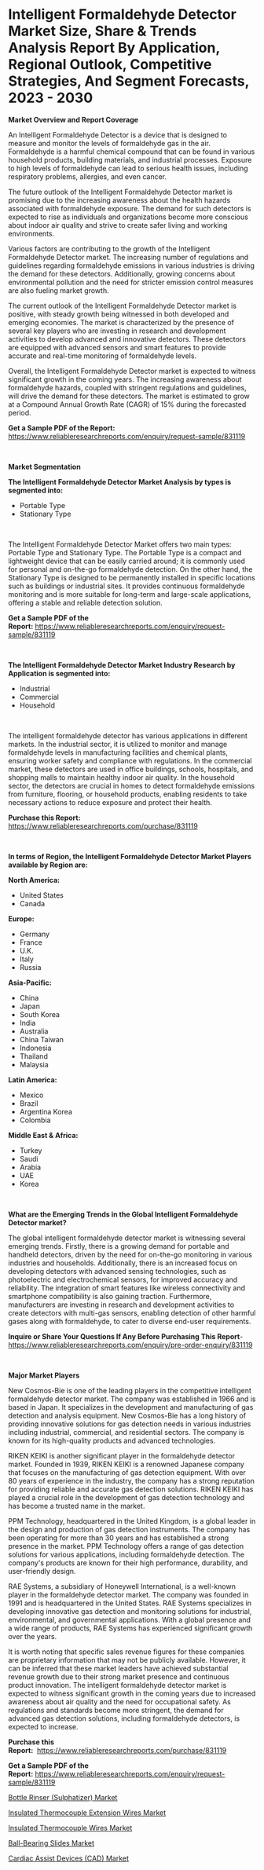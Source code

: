 <p><h1>Intelligent Formaldehyde Detector Market Size, Share & Trends Analysis Report By Application, Regional Outlook, Competitive Strategies, And Segment Forecasts, 2023 - 2030</h1></p><p><strong>Market Overview and Report Coverage</strong></p>
<p><p>An Intelligent Formaldehyde Detector is a device that is designed to measure and monitor the levels of formaldehyde gas in the air. Formaldehyde is a harmful chemical compound that can be found in various household products, building materials, and industrial processes. Exposure to high levels of formaldehyde can lead to serious health issues, including respiratory problems, allergies, and even cancer.</p><p>The future outlook of the Intelligent Formaldehyde Detector market is promising due to the increasing awareness about the health hazards associated with formaldehyde exposure. The demand for such detectors is expected to rise as individuals and organizations become more conscious about indoor air quality and strive to create safer living and working environments.</p><p>Various factors are contributing to the growth of the Intelligent Formaldehyde Detector market. The increasing number of regulations and guidelines regarding formaldehyde emissions in various industries is driving the demand for these detectors. Additionally, growing concerns about environmental pollution and the need for stricter emission control measures are also fueling market growth.</p><p>The current outlook of the Intelligent Formaldehyde Detector market is positive, with steady growth being witnessed in both developed and emerging economies. The market is characterized by the presence of several key players who are investing in research and development activities to develop advanced and innovative detectors. These detectors are equipped with advanced sensors and smart features to provide accurate and real-time monitoring of formaldehyde levels.</p><p>Overall, the Intelligent Formaldehyde Detector market is expected to witness significant growth in the coming years. The increasing awareness about formaldehyde hazards, coupled with stringent regulations and guidelines, will drive the demand for these detectors. The market is estimated to grow at a Compound Annual Growth Rate (CAGR) of 15% during the forecasted period.</p></p>
<p><strong>Get a Sample PDF of the Report:</strong> <a href="https://www.reliableresearchreports.com/enquiry/request-sample/831119">https://www.reliableresearchreports.com/enquiry/request-sample/831119</a></p>
<p>&nbsp;</p>
<p><strong>Market Segmentation</strong></p>
<p><strong>The Intelligent Formaldehyde Detector Market Analysis by types is segmented into:</strong></p>
<p><ul><li>Portable Type</li><li>Stationary Type</li></ul></p>
<p>&nbsp;</p>
<p><p>The Intelligent Formaldehyde Detector Market offers two main types: Portable Type and Stationary Type. The Portable Type is a compact and lightweight device that can be easily carried around; it is commonly used for personal and on-the-go formaldehyde detection. On the other hand, the Stationary Type is designed to be permanently installed in specific locations such as buildings or industrial sites. It provides continuous formaldehyde monitoring and is more suitable for long-term and large-scale applications, offering a stable and reliable detection solution.</p></p>
<p><strong>Get a Sample PDF of the Report:</strong>&nbsp;<a href="https://www.reliableresearchreports.com/enquiry/request-sample/831119">https://www.reliableresearchreports.com/enquiry/request-sample/831119</a></p>
<p>&nbsp;</p>
<p><strong>The Intelligent Formaldehyde Detector Market Industry Research by Application is segmented into:</strong></p>
<p><ul><li>Industrial</li><li>Commercial</li><li>Household</li></ul></p>
<p>&nbsp;</p>
<p><p>The intelligent formaldehyde detector has various applications in different markets. In the industrial sector, it is utilized to monitor and manage formaldehyde levels in manufacturing facilities and chemical plants, ensuring worker safety and compliance with regulations. In the commercial market, these detectors are used in office buildings, schools, hospitals, and shopping malls to maintain healthy indoor air quality. In the household sector, the detectors are crucial in homes to detect formaldehyde emissions from furniture, flooring, or household products, enabling residents to take necessary actions to reduce exposure and protect their health.</p></p>
<p><strong>Purchase this Report:</strong>&nbsp; <a href="https://www.reliableresearchreports.com/purchase/831119">https://www.reliableresearchreports.com/purchase/831119</a></p>
<p>&nbsp;</p>
<p><strong>In terms of Region, the Intelligent Formaldehyde Detector Market Players available by Region are:</strong></p>
<p>
    <p> <strong> North America: </strong>
        <ul>
            <li>United States</li>
            <li>Canada</li>
        </ul>
        </p> 
    <p> <strong> Europe: </strong>
        <ul>
            <li>Germany</li>
            <li>France</li>
            <li>U.K.</li>
            <li>Italy</li>
            <li>Russia</li>
        </ul>
        </p> 
    <p> <strong> Asia-Pacific: </strong>
        <ul>
            <li>China</li>
            <li>Japan</li>
            <li>South Korea</li>
            <li>India</li>
            <li>Australia</li>
            <li>China Taiwan</li>
            <li>Indonesia</li>
            <li>Thailand</li>
            <li>Malaysia</li>
        </ul>
        </p> 
    <p> <strong> Latin America: </strong>
        <ul>
            <li>Mexico</li>
            <li>Brazil</li>
            <li>Argentina Korea</li>
            <li>Colombia</li>
        </ul>
        </p> 
    <p> <strong> Middle East & Africa: </strong>
        <ul>
            <li>Turkey</li>
            <li>Saudi</li>
            <li>Arabia</li>
            <li>UAE</li>
            <li>Korea</li>
        </ul>
    </p>
    </p>
<p>&nbsp;</p>
<p><strong>What are the Emerging Trends in the Global Intelligent Formaldehyde Detector market?</strong></p>
<p><p>The global intelligent formaldehyde detector market is witnessing several emerging trends. Firstly, there is a growing demand for portable and handheld detectors, driven by the need for on-the-go monitoring in various industries and households. Additionally, there is an increased focus on developing detectors with advanced sensing technologies, such as photoelectric and electrochemical sensors, for improved accuracy and reliability. The integration of smart features like wireless connectivity and smartphone compatibility is also gaining traction. Furthermore, manufacturers are investing in research and development activities to create detectors with multi-gas sensors, enabling detection of other harmful gases along with formaldehyde, to cater to diverse end-user requirements.</p></p>
<p><strong>Inquire or Share Your Questions If Any Before Purchasing This Report</strong>- <a href="https://www.reliableresearchreports.com/enquiry/pre-order-enquiry/831119">https://www.reliableresearchreports.com/enquiry/pre-order-enquiry/831119</a></p>
<p>&nbsp;</p>
<p><strong>Major Market Players</strong></p>
<p><p>New Cosmos-Bie is one of the leading players in the competitive intelligent formaldehyde detector market. The company was established in 1966 and is based in Japan. It specializes in the development and manufacturing of gas detection and analysis equipment. New Cosmos-Bie has a long history of providing innovative solutions for gas detection needs in various industries including industrial, commercial, and residential sectors. The company is known for its high-quality products and advanced technologies.</p><p>RIKEN KEIKI is another significant player in the formaldehyde detector market. Founded in 1939, RIKEN KEIKI is a renowned Japanese company that focuses on the manufacturing of gas detection equipment. With over 80 years of experience in the industry, the company has a strong reputation for providing reliable and accurate gas detection solutions. RIKEN KEIKI has played a crucial role in the development of gas detection technology and has become a trusted name in the market.</p><p>PPM Technology, headquartered in the United Kingdom, is a global leader in the design and production of gas detection instruments. The company has been operating for more than 30 years and has established a strong presence in the market. PPM Technology offers a range of gas detection solutions for various applications, including formaldehyde detection. The company's products are known for their high performance, durability, and user-friendly design.</p><p>RAE Systems, a subsidiary of Honeywell International, is a well-known player in the formaldehyde detector market. The company was founded in 1991 and is headquartered in the United States. RAE Systems specializes in developing innovative gas detection and monitoring solutions for industrial, environmental, and governmental applications. With a global presence and a wide range of products, RAE Systems has experienced significant growth over the years.</p><p>It is worth noting that specific sales revenue figures for these companies are proprietary information that may not be publicly available. However, it can be inferred that these market leaders have achieved substantial revenue growth due to their strong market presence and continuous product innovation. The intelligent formaldehyde detector market is expected to witness significant growth in the coming years due to increased awareness about air quality and the need for occupational safety. As regulations and standards become more stringent, the demand for advanced gas detection solutions, including formaldehyde detectors, is expected to increase.</p></p>
<p><strong>Purchase this Report:</strong>&nbsp;&nbsp;<a href="https://www.reliableresearchreports.com/purchase/831119">https://www.reliableresearchreports.com/purchase/831119</a></p>
<p></p>
<p><strong>Get a Sample PDF of the Report:</strong>&nbsp;<a href="https://www.reliableresearchreports.com/enquiry/request-sample/831119">https://www.reliableresearchreports.com/enquiry/request-sample/831119</a></p>
<p><p><a href="https://www.linkedin.com/pulse/bottle-rinser-sulphatizer-market-research-report-provides/">Bottle Rinser (Sulphatizer) Market</a></p><p><a href="https://www.linkedin.com/pulse/insulated-thermocouple-extension-wires-market-size-2023/">Insulated Thermocouple Extension Wires Market</a></p><p><a href="https://www.linkedin.com/pulse/insulated-thermocouple-wires-market-size-share-amp-trends/">Insulated Thermocouple Wires Market</a></p><p><a href="https://medium.com/@loretamusaj85/ball-bearing-slides-market-report-reveals-the-latest-trends-and-growth-opportunities-of-this-market-9085c5fb69ae">Ball-Bearing Slides Market</a></p><p><a href="https://medium.com/@entelaloshi55/cardiac-assist-devices-cad-market-focuses-on-market-share-size-and-projected-forecast-till-2030-338d1d589fa8">Cardiac Assist Devices (CAD) Market</a></p></p>